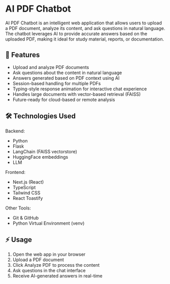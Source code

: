 # AI PDF Chatbot

AI PDF Chatbot is an intelligent web application that allows users to upload a PDF document, analyze its content, and ask questions in natural language. The chatbot leverages AI to provide accurate answers based on the uploaded PDF, making it ideal for study material, reports, or documentation.

## 🚀 Features
  - Upload and analyze PDF documents
  - Ask questions about the content in natural language
  - Answers generated based on PDF context using AI
  - Session-based handling for multiple PDFs
  - Typing-style response animation for interactive chat experience
  - Handles large documents with vector-based retrieval (FAISS)
  - Future-ready for cloud-based or remote analysis

## 🛠️ Technologies Used

Backend:
  - Python
  - Flask
  - LangChain (FAISS vectorstore)
  - HuggingFace embeddings
  - LLM

Frontend:
  - Next.js (React)
  - TypeScript
  - Tailwind CSS
  - React Toastify

Other Tools:
  - Git & GitHub
  - Python Virtual Environment (venv)

## ⚡ Usage
  1. Open the web app in your browser
  2. Upload a PDF document
  3. Click Analyze PDF to process the content
  4. Ask questions in the chat interface
  5. Receive AI-generated answers in real-time

